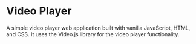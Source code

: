 # Video Player

A simple video player web application built with vanilla JavaScript, HTML, and CSS. It uses the Video.js library for the video player functionality.
